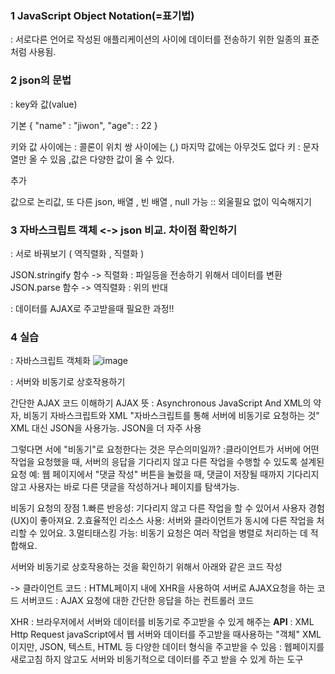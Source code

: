 
### 1 JavaScript Object Notation(=표기법)
 : 서로다른 언어로 작성된 애플리케이션의 사이에 데이터를 전송하기 위한 일종의 표준처럼 사용됨.

### 2 json의 문법
 : key와 값(value)

기본
{
"name" : "jiwon",
"age": : 22
}

키와 값 사이에는 : 콜론이 위치
쌍 사이에는 (,)
마지막 값에는 아무것도 없다
키 : 문자열만 올 수 있음 ,값은 다양한 값이 올 수 있다.

추가

값으로 논리값, 또 다른 json, 배열 , 빈 배열 , null 가능 
:: 외울필요 없이 익숙해지기

### 3 자바스크립트 객체 <-> json 비교. 차이점 확인하기
 : 서로 바꿔보기 ( 역직렬화 , 직렬화 )

 JSON.stringify 함수 ->  직렬화 : 파일등을 전송하기 위해서 데이터를 변환
 JSON.parse 함수 ->  역직렬화 : 위의 반대

  : 데이터를 AJAX로 주고받을때 필요한 과정!! 



### 4 실습

 : 자바스크립트 객체화
 ![image](https://github.com/user-attachments/assets/d8dec822-9992-476f-9101-9a97d3dc29a7)

 : 서버와 비동기로 상호작용하기 

간단한 AJAX 코드 이해하기
AJAX 뜻 : Asynchronous JavaScript And XML의 약자, 비동기 자바스크립트와 XML
          "자바스크립트를 통해 서버에 비동기로 요청하는 것"
XML 대신  JSON을 사용가능. JSON을 더 자주 사용

그렇다면 서에 "비동기"로 요청한다는 것은 무슨의미일까?
   :클라이언트가 서버에 어떤 작업을 요청했을 때, 서버의 응답을 기다리지 않고 다른 작업을 수행할 수 있도록 설계된 요청
예: 웹 페이지에서 "댓글 작성" 버튼을 눌렀을 때,  댓글이 저장될 때까지 기다리지 않고 
    사용자는 바로 다른 댓글을 작성하거나 페이지를 탐색가능.

비동기 요청의 장점 
1.빠른 반응성: 기다리지 않고 다른 작업을 할 수 있어서 사용자 경험(UX)이 좋아져요.
2.효율적인 리소스 사용: 서버와 클라이언트가 동시에 다른 작업을 처리할 수 있어요.
3.멀티태스킹 가능: 비동기 요청은 여러 작업을 병렬로 처리하는 데 적합해요.
 
 서버와 비동기로 상호작용하는 것을 확인하기 위해서 아래와 같은 코드 작성
 
 -> 클라이언트 코드 : HTML페이지 내에 XHR을 사용하여 서버로 AJAX요청을 하는 코드 
    서버코드 : AJAX 요청에 대한 간단한 응답을 하는 컨트롤러 코드 

XHR :  브라우저에서 서버와 데이터를 비동기로 주고받을 수 있게 해주는 **API**
 : XML Http Request javaScript에서 웹 서버와 데이터를 주고받을 때사용하는 "객체" 
   XML 이지만, JSON, 텍스트, HTML 등 다양한 데이터 형식을 주고받을 수 있음
: 웹페이지를 새로고침 하지 않고도 서버와 비동기적으로 데이터를 주고 받을 수 있게 하는 도구 


